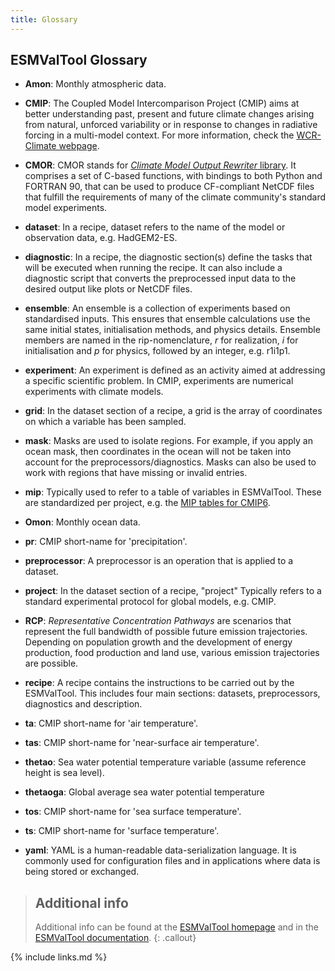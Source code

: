 ```yaml
---
title: Glossary
---
```


## ESMValTool Glossary

- **Amon**: Monthly atmospheric data.

- **CMIP**: The Coupled Model Intercomparison Project (CMIP) aims at better 
understanding past, present and future climate changes arising from natural, 
unforced variability or in response to changes in radiative forcing in a 
multi-model context. For more information, check the 
[WCR-Climate webpage](https://www.wcrp-climate.org/).

- **CMOR**: CMOR stands for 
[*Climate Model Output Rewriter* library](https://pcmdi.github.io/cmor-site/index.html).
 It comprises a set of C-based functions, with bindings to both Python and 
FORTRAN 90, that can be used to produce CF-compliant NetCDF files that fulfill 
the requirements of many of the climate community's standard model experiments.

- **dataset**: In a recipe, dataset refers to the name of the model or 
observation data, e.g. HadGEM2-ES.

- **diagnostic**: In a recipe, the diagnostic section(s) define the tasks that 
will be executed when running the recipe. It can also include a diagnostic 
script that converts the preprocessed input data to the desired output like 
plots or NetCDF files.

- **ensemble**: An ensemble is a collection of experiments based on standardised
 inputs. This ensures that ensemble calculations use the same initial states, 
initialisation methods, and physics details. Ensemble members are named in the
 rip-nomenclature, *r* for realization, *i* for initialisation and *p* for 
physics, followed by an integer, e.g. r1i1p1.

- **experiment**: An experiment is defined as an activity aimed at addressing a
 specific scientific problem. In CMIP, experiments are numerical experiments
 with climate models.

- **grid**: In the dataset section of a recipe, a grid is the array of 
coordinates on which a variable has been sampled.

- **mask**: Masks are used to isolate regions. For example, if you apply an 
ocean mask, then coordinates in the ocean will not be taken into account for 
the preprocessors/diagnostics. Masks can also be used to work with regions that
 have missing or invalid entries.

- **mip**: Typically used to refer to a table of variables in ESMValTool. These
 are standardized per project, e.g. the
 [MIP tables for CMIP6](http://clipc-services.ceda.ac.uk/dreq/index/miptable.html).

- **Omon**: Monthly ocean data.

- **pr**: CMIP short-name for 'precipitation'.

- **preprocessor**: A preprocessor is an operation that is applied to a dataset.

- **project**: In the dataset section of a recipe, "project" Typically refers 
to a standard experimental protocol for global models, e.g. CMIP.

- **RCP**: *Representative Concentration Pathways* are scenarios that represent
 the full bandwidth of possible future emission trajectories. Depending on 
population growth and the development of energy production, food production and
 land use, various emission trajectories are possible.

- **recipe**: A recipe contains the instructions to be carried out by the 
ESMValTool. This includes four main sections: datasets, preprocessors, 
diagnostics and description.

- **ta**: CMIP short-name for 'air temperature'.

- **tas**: CMIP short-name for 'near-surface air temperature'.

- **thetao**: Sea water potential temperature variable (assume reference height is sea level).

- **thetaoga**: Global average sea water potential temperature

- **tos**:  CMIP short-name for 'sea surface temperature'.

- **ts**: CMIP short-name for 'surface temperature'.

- **yaml**: YAML is a human-readable data-serialization language. It is 
commonly used for configuration files and in applications where data is being 
stored or exchanged.


> ## Additional info
>
> Additional info can be found at the [ESMValTool homepage](https://esmvaltool.org)
> and in the [ESMValTool documentation](https://esmvaltool.readthedocs.io/).
{: .callout}


{% include links.md %}
